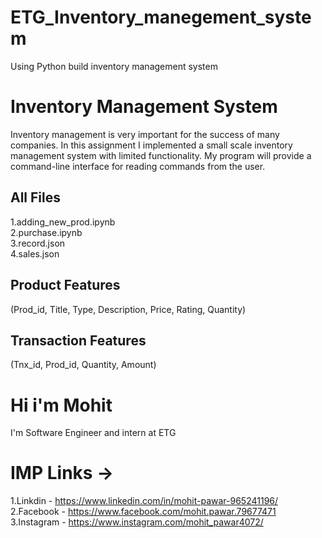 # ETG_Inventory_manegement_system
Using Python build inventory management system
# Inventory Management System

Inventory management is very important for the success of many companies. In this assignment I implemented a small scale inventory management system with limited functionality. My program will provide a command-line interface for reading commands from the user. 

## All Files

1.adding_new_prod.ipynb<br>
2.purchase.ipynb<br>
3.record.json<br>
4.sales.json<br>

## Product Features
(Prod_id, Title, Type, Description, Price, Rating, Quantity)

## Transaction Features
(Tnx_id, Prod_id, Quantity, Amount)

# Hi i'm Mohit
  I'm Software Engineer and intern at ETG
  
# IMP Links ->
1.Linkdin - https://www.linkedin.com/in/mohit-pawar-965241196/ <br>
2.Facebook - https://www.facebook.com/mohit.pawar.79677471 <br>
3.Instagram - https://www.instagram.com/mohit_pawar4072/ <br>
